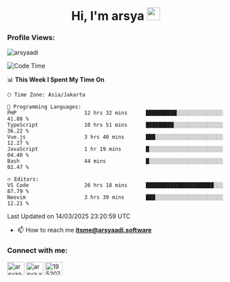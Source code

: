 <h1 align="center">Hi, I'm arsya 
  <img src="https://media.giphy.com/media/hvRJCLFzcasrR4ia7z/giphy.gif" width="30px"/>
</h1>

<p align="left"> <h3>Profile Views:</h3> <img src="https://komarev.com/ghpvc/?username=arsyaadi&label=Profile%20views&color=0e75b6&style=flat" alt="arsyaadi" /> </p>

<!--START_SECTION:waka-->
![Code Time](http://img.shields.io/badge/Code%20Time-3%2C860%20hrs%2025%20mins-blue)

📊 **This Week I Spent My Time On** 

```text
🕑︎ Time Zone: Asia/Jakarta

💬 Programming Languages: 
PHP                      12 hrs 32 mins      ██████████░░░░░░░░░░░░░░░   41.88 % 
TypeScript               10 hrs 51 mins      █████████░░░░░░░░░░░░░░░░   36.22 % 
Vue.js                   3 hrs 40 mins       ███░░░░░░░░░░░░░░░░░░░░░░   12.27 % 
JavaScript               1 hr 19 mins        █░░░░░░░░░░░░░░░░░░░░░░░░   04.40 % 
Bash                     44 mins             █░░░░░░░░░░░░░░░░░░░░░░░░   02.47 % 

🔥 Editors: 
VS Code                  26 hrs 18 mins      ██████████████████████░░░   87.79 % 
Neovim                   3 hrs 39 mins       ███░░░░░░░░░░░░░░░░░░░░░░   12.21 % 
```


 Last Updated on 14/03/2025 23:20:59 UTC
<!--END_SECTION:waka-->

- 📫 How to reach me **itsme@arsyaadi.software**


<h3 align="left">Connect with me:</h3>
<p align="left">
<a href="https://linkedin.com/in/arsyaadi" target="blank"><img align="center" src="https://raw.githubusercontent.com/rahuldkjain/github-profile-readme-generator/master/src/images/icons/Social/linked-in-alt.svg" alt="arsyaadi" height="30" width="40" /></a>
<a href="https://fb.com/arsya.xkz" target="blank"><img align="center" src="https://raw.githubusercontent.com/rahuldkjain/github-profile-readme-generator/master/src/images/icons/Social/facebook.svg" alt="arsya.xkz" height="30" width="40" /></a>
<a href="https://stackoverflow.com/users/19520749" target="blank"><img align="center" src="https://raw.githubusercontent.com/rahuldkjain/github-profile-readme-generator/master/src/images/icons/Social/stack-overflow.svg" alt="19520749" height="30" width="40" /></a>
</p>
